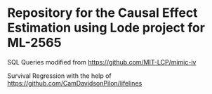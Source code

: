 # Repository for the Causal Effect Estimation using Lode project for ML-2565 

SQL Queries modified from https://github.com/MIT-LCP/mimic-iv

Survival Regression with the help of https://github.com/CamDavidsonPilon/lifelines
